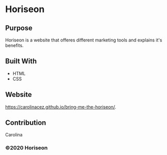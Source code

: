# Horiseon

## Purpose 
Horiseon is a website that offeres different marketing tools and explains it's benefits. 

## Built With 
* HTML 
* CSS

## Website 
https://carolinacez.github.io/bring-me-the-horiseon/.

## Contribution
Carolina 

### ©️2020 Horiseon 
